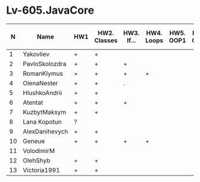 # Lv-605.JavaCore

N|Name| HW1 | HW2. Classes|HW3. If...|HW4. Loops|HW5. OOP1 |HW6. OOP2 |HW7. Inner classes| HW8. Collection | HW9. String|HW10. Exception|HW11. Thread. IO|HW12. Java8
--|--|--|--|--|--|--|--|--|--|--|--|--|--
1|Yakovliev|+|+|||||||||||
2|PavloSkolozdra|+|+|+||||||||||
3|RomanKlymus|+|+|+|+|||||||||
4|OlenaNester|+|+|.||||||||||
5|HlushkoAndrii|+|+|||||||||||
6|Atentat|+|+|+||||||||||
7|KuzbytMaksym|+|+|||||||||||
8|Lana Kopotun|?||||||||||||
9|AlexDanihevych|+|+|||||||||||
10|Geneue|+|+|+|+|||||||||
11|VolodimirM|||||||||||||
12|OlehShyb|+|+|||||||||||
13|Victoria1991|+|+|||||||||||
